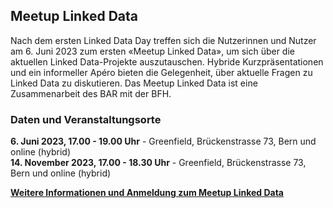 ## Meetup Linked Data

Nach dem ersten Linked Data Day treffen sich die Nutzerinnen und Nutzer am 6. Juni 2023 zum ersten «Meetup Linked Data», um sich über die aktuellen Linked Data-Projekte auszutauschen. Hybride Kurzpräsentationen und ein informeller Apéro bieten die Gelegenheit, über aktuelle Fragen zu Linked Data zu diskutieren. Das Meetup Linked Data ist eine Zusammenarbeit des BAR mit der BFH.


### Daten und Veranstaltungsorte

**6. Juni 2023, 17.00 - 19.00 Uhr** - Greenfield, Brückenstrasse 73, Bern und online (hybrid)   
**14. November 2023, 17.00 - 18.30 Uhr** - Greenfield, Brückenstrasse 73, Bern und online (hybrid) 

**[Weitere Informationen und Anmeldung zum Meetup Linked Data](https://www.bfh.ch/wirtschaft/de/aktuell/fachveranstaltungen/linked-data-meetup-2-23/)**

